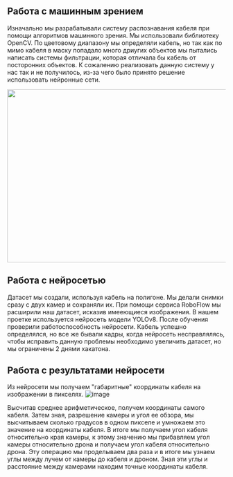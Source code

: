 ## Работа с машинным зрением
Изначально мы разрабатывали систему распознавания кабеля при помощи алгоритмов машинного зрения. Мы использовали библиотеку OpenCV.
По цветовому диапазону мы определяли кабель, но так как по мимо кабеля в маску попадало много дриугих объектов мы пытались написать системы фильтрации, которая отличала бы кабель от посторонних объектов. К сожалению реализовать данную систему у нас так и не получилось, из-за чего было принято решение использовать нейронные сети.

<img src = "https://github.com/user-attachments/assets/7d7a7b8f-8d2f-4b10-9f92-3453e78fc005" width="800" height="400">


## Работа с нейросетью
Датасет мы создали, используя кабель на полигоне. Мы делали снимки сразу с двух камер и сохраняли их. При помощи сервиса RoboFlow мы расширили наш датасет, исказив имееющиеся изображения. 
В нашем проетке используется нейросеть модели YOLOv8.
После обучения проверили работоспособность нейросети. Кабель успешно определялся, но все же бывали кадры, когда нейросеть несправлялясь, чтобы исправить данную проблемы необходимо увеличить датасет, но мы ограничены 2 днями хакатона.


## Работа с результатами нейросети
Из нейросети мы получаем "габаритные" координаты кабеля на изображении в пикселях.
![image](https://github.com/user-attachments/assets/7d598058-e7f9-4bab-a560-7080dde12f12)

Высчитав среднее арифметическое, получем координаты самого кабеля. Затем зная, разрешение камеры и угол ее обзора, мы высчитываем сколько градусов в одном пикселе и умножаем это значение на координаты кабеля. В итоге мы получаем угол кабеля относительно края камеры, к этому значению мы прибавляем угол камеры относительно дрона и получаем угол кабеля относительно дрона. Эту операцию мы проделываем два раза и в итоге мы узнаем углы между лучем от камеры до кабеля и дроном. Зная эти углы и расстояние между камерами находим точные координаты кабеля.
